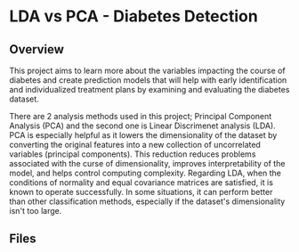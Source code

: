 # LDA vs PCA - Diabetes Detection

## Overview
This project aims to learn more about the variables impacting the course of diabetes and create prediction models that will help with early identification and individualized treatment plans by examining and evaluating the diabetes dataset.

There are 2 analysis methods used in this project; Principal Component Analysis (PCA) and the second one is Linear Discrimenet analysis (LDA). 
PCA is especially helpful as it lowers the dimensionality of the dataset by converting the original features into a new collection of uncorrelated variables (principal components). This reduction reduces problems associated with the curse of dimensionality, improves interpretability of the model, and helps control computing complexity. 
Regarding LDA, when the conditions of normality and equal covariance matrices are satisfied, it is known to operate successfully. In some situations, it can perform better than other classification methods, especially if the dataset's dimensionality isn't too large. 

## Files
